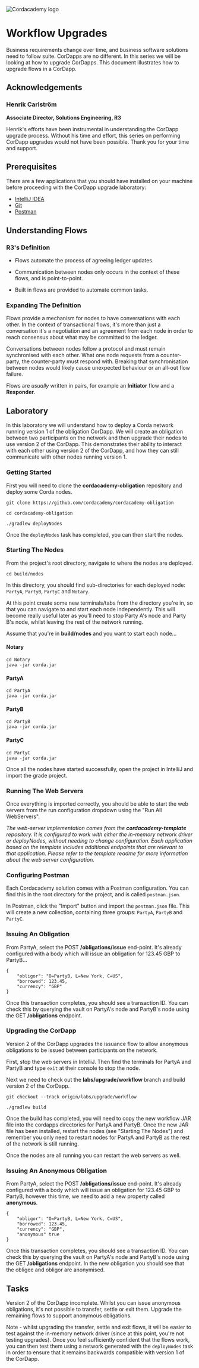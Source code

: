 ![Cordacademy logo](https://raw.githubusercontent.com/cordacademy/cordacademy.github.io/master/content/images/logo-combined.png)

# Workflow Upgrades

Business requirements change over time, and business software solutions need to follow suite. CorDapps are no different. In this series we will be looking at how to upgrade CorDapps. This document illustrates how to upgrade flows in a CorDapp.



## Acknowledgements

### Henrik Carlström

**Associate Director, Solutions Engineering, R3**

Henrik's efforts have been instrumental in understanding the CorDapp upgrade process. Without his time and effort, this series on performing CorDapp upgrades would not have been possible. Thank you for your time and support.



## Prerequisites

There are a few applications that you should have installed on your machine before proceeding with the CorDapp upgrade laboratory:

- [IntelliJ IDEA](https://www.jetbrains.com/idea/)
- [Git](https://git-scm.com/)
- [Postman](https://www.getpostman.com/)



## Understanding Flows

### R3's Definition

- Flows automate the process of agreeing ledger updates.

- Communication between nodes only occurs in the context of these flows, and is point-to-point.

- Built in flows are provided to automate common tasks.

### Expanding The Definition

Flows provide a mechanism for nodes to have conversations with each other. In the context of transactional flows, it's more than just a conversation it's a negotiation and an agreement from each node in order to reach consensus about what may be committed to the ledger.

Conversations between nodes follow a protocol and must remain synchronised with each other. What one node requests from a counter-party, the counter-party must respond with. Breaking that synchronisation between nodes would likely cause unexpected behaviour or an all-out flow failure.

Flows are _usually_ written in pairs, for example an **Initiator** flow and a **Responder**.



## Laboratory

In this laboratory we will understand how to deploy a Corda network running version 1 of the obligation CorDapp. We will create an obligation between two participants on the network and then upgrade their nodes to use version 2 of the CorDapp. This demonstrates their ability to interact with each other using version 2 of the CorDapp, and how they can still communicate with other nodes running version 1.

### Getting Started

First you will need to clone the **cordacademy-obligation** repository and deploy some Corda nodes.

```
git clone https://github.com/cordacademy/cordacademy-obligation

cd cordacademy-obligation

./gradlew deployNodes
```

Once the `deployNodes` task has completed, you can then start the nodes. 

### Starting The Nodes

From the project's root directory, navigate to where the nodes are deployed.

```
cd build/nodes
```

In this directory, you should find sub-directories for each deployed node: `PartyA`, `PartyB`, `PartyC` and `Notary`.

At this point create some new terminals/tabs from the directory you're in, so that you can navigate to and start each node independently. This will become really useful later as you'll need to stop Party A's node and Party B's node, whilst leaving the rest of the network running.

Assume that you're in **build/nodes** and you want to start each node...

#### Notary

```
cd Notary
java -jar corda.jar
```

#### PartyA

```
cd PartyA
java -jar corda.jar
```

#### PartyB

```
cd PartyB
java -jar corda.jar
```

#### PartyC

```
cd PartyC
java -jar corda.jar
```

Once all the nodes have started successfully, open the project in IntelliJ and import the grade project. 

### Running The Web Servers

Once everything is imported correctly, you should be able to start the web servers from the run configuration dropdown using the "Run All WebServers".

_The web-server implementation comes from the **cordacademy-template** repository. It is configured to work with either the in-memory network driver or deployNodes, without needing to change configuration. Each application based on the template includes additional endpoints that are relevant to that application. Please refer to the template readme for more information about the web server configuration._

### Configuring Postman

Each Cordacademy solution comes with a Postman configuration. You can find this in the root directory for the project, and is called `postman.json`.

In Postman, click the "Import" button and import the `postman.json` file. This will create a new collection, containing three groups: `PartyA`, `PartyB` and `PartyC`.

### Issuing An Obligation

From PartyA, select the POST **/obligations/issue** end-point. It's already configured with a body which will issue an obligation for 123.45 GBP to PartyB...

```
{
	"obligor": "O=PartyB, L=New York, C=US",
	"borrowed": 123.45,
	"currency": "GBP"
}
```

Once this transaction completes, you should see a transaction ID. You can check this by querying the vault on PartyA's node and PartyB's node using the GET **/obligations** endpoint.

### Upgrading the CorDapp

Version 2 of the CorDapp upgrades the issuance flow to allow anonymous obligations to be issued between participants on the network.

First, stop the web servers in IntelliJ. Then find the terminals for PartyA and PartyB and type `exit` at their console to stop the node.

Next we need to check out the **labs/upgrade/workflow** branch and build version 2 of the CorDapp.

```
git checkout --track origin/labs/upgrade/workflow

./gradlew build
```

Once the build has completed, you will need to copy the new workflow JAR file into the cordapps directories for PartyA and PartyB. Once the new JAR file has been installed, restart the nodes (see "Starting The Nodes") and remember you only need to restart nodes for PartyA and PartyB as the rest of the network is still running.

Once the nodes are all running you can restart the web servers as well.

### Issuing An Anonymous Obligation

From PartyA, select the POST **/obligations/issue** end-point. It's already configured with a body which will issue an obligation for 123.45 GBP to PartyB, however this time, we need to add a new property called **anonymous**.

```
{
	"obligor": "O=PartyB, L=New York, C=US",
	"borrowed": 123.45,
	"currency": "GBP",
	"anonymous" true
}
```

Once this transaction completes, you should see a transaction ID. You can check this by querying the vault on PartyA's node and PartyB's node using the GET **/obligations** endpoint. In the new obligation you should see that the obligee and obligor are anonymised.



## Tasks

Version 2 of the CorDapp incomplete. Whilst you can issue anonymous obligations, it's not possible to transfer, settle or exit them. Upgrade the remaining flows to support anonymous obligations.

Note - whilst upgrading the transfer, settle and exit flows, it will be easier to test against the in-memory network driver (since at this point, you're not testing upgrades). Once you feel sufficiently confident that the flows work, you can then test them using a network generated with the `deployNodes` task in order to ensure that it remains backwards compatible with version 1 of the CorDapp.